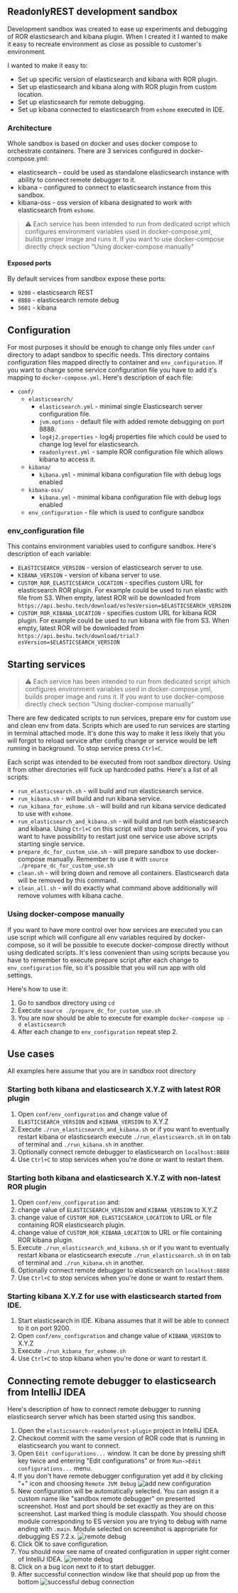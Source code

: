 ## ReadonlyREST development sandbox

Development sandbox was created to ease up experiments and debugging of ROR elasticsearch and kibana plugin. When I created it I wanted to make it easy to recreate environment as close as possible to customer's environment. 

I wanted to make it easy to:
* Set up specific version of elasticsearch and kibana with ROR plugin.
* Set up elasticsearch and kibana along with ROR plugin from custom location.
* Set up elasticsearch for remote debugging.
* Set up kibana connected to elasticsearch from `eshome` executed in IDE.

### Architecture
Whole sandbox is based on docker and uses docker compose to orchestrate containers. There are 3 services configured in docker-compose.yml:
* elasticsearch - could be used as standalone elasticsearch instance with ability to connect remote debugger to it.
* kibana - configured to connect to elasticsearch instance from this sandbox.
* kibana-oss - oss version of kibana designated to work with elasticsearch from `eshome`. 

> :warning: Each service has been intended to run from dedicated script which configures environment variables used in docker-compose.yml, builds proper image and runs it. If you want to use docker-compose directly check section "Using docker-compose manually" 

#### Exposed ports
By default services from sandbox expose these ports:
* `9200` - elasticsearch REST
* `8888` - elasticsearch remote debug 
* `5601` - kibana

## Configuration
For most purposes it should be enough to change only files under `conf` directory to adapt sandbox to specific needs. This directory contains configuration files mapped directly to container and `env_configuration`. If you want to change some service configuration file you have to add it's mapping to `docker-compose.yml`. Here's description of each file:
* `conf/`
  * `elasticsearch/`
    * `elasticsearch.yml` - minimal single Elasticsearch server configuration file.
    * `jvm.options` - default file with added remote debugging on port 8888.
    * `log4j2.properties` - log4j properties file which could be used to change log level for elasticsearch.
    * `readonlyrest.yml` - sample ROR configuration file which allows kibana to access it.
  * `kibana/`
    * `kibana.yml` - minimal kibana configuration file with debug logs enabled
  * `kibana-oss/`
    * `kibana.yml` - minimal kibana configuration file with debug logs enabled
  * `env_configuration` - file which is used to configure sandbox

### env_configuration file 
This contains environment variables used to configure sandbox. Here's description of each variable:
* `ELASTICSEARCH_VERSION` - version of elasticsearch server to use. 
* `KIBANA_VERSION` - version of kibana server to use.
* `CUSTOM_ROR_ELASTICSEARCH_LOCATION` - specifies custom URL for elasticsearch ROR plugin. For example could be used to run elastic with file from S3. When empty, latest ROR will be downloaded from `https://api.beshu.tech/download/es?esVersion=$ELASTICSEARCH_VERSION`
* `CUSTOM_ROR_KIBANA_LOCATION` - specifies custom URL for kibana ROR plugin. For example could be used to run kibana with file from S3. When empty, latest ROR will be downloaded from `https://api.beshu.tech/download/trial?esVersion=$ELASTICSEARCH_VERSION`


## Starting services

> :warning: Each service has been intended to run from dedicated script which configures environment variables used in docker-compose.yml, builds proper image and runs it. If you want to use docker-compose directly check section "Using docker-compose manually" 

There are few dedicated scripts to run services, prepare env for custom use and clean env from data. Scripts which are used to run services are starting in terminal attached mode. It's done this way to make it less likely that you will forgot to reload service after config change or service would be left running in background. To stop service press `Ctrl+C`.

Each script was intended to be executed from root sandbox directory. Using it from other directories will fuck up hardcoded paths. Here's a list of all scripts:

* `run_elasticsearch.sh` - will build and run elasticsearch service.
* `run_kibana.sh` - will build and run kibana service.
* `run_kibana_for_eshome.sh` - will build and run kibana service dedicated to use with `eshome`.
* `run_elasticsearch_and_kibana.sh` - will build and run both elasticsearch and kibana. Using `Ctrl+C` on this script will stop both services, so if you want to have possibility to restart just one service use above scripts starting single service.
* `prepare_dc_for_custom_use.sh` - will prepare sandbox to use docker-compose manually. Remember to use it with `source ./prepare_dc_for_custom_use.sh`
* `clean.sh` - will bring down and remove all containers. Elasticsearch data will be removed by this command.
* `clean_all.sh` - will do exactly what command above additionally will remove volumes with kibana cache.

### Using docker-compose manually
If you want to have more control over how services are executed you can use script which will configure all env variables required by docker-compose, so it will be possible to execute docker-compose directly without using dedicated scripts. It's less convenient than using scripts because you have to remember to execute prepare script after each change to `env_configuration` file, so it's possible that you will run app with old settings.

Here's how to use it:
1. Go to sandbox directory using `cd`
1. Execute `source ./prepare_dc_for_custom_use.sh`
1. You are now should be able to execute for example `docker-compose up -d elasticsearch`
1. After each change to `env_configuration` repeat step 2.

## Use cases
All examples here assume that you are in sandbox root directory
### Starting both kibana and elasticsearch X.Y.Z with latest ROR plugin
1. Open `conf/env_configuration` and change value of `ELASTICSEARCH_VERSION` and `KIBANA_VERSION` to X.Y.Z
1. Execute `./run_elasticsearch_and_kibana.sh` or if you want to eventually restart kibana or elasticsearch execute `./run_elasticsearch.sh` in on tab of terminal and `./run_kibana.sh` in another.
1. Optionally connect remote debugger to elasticsearch on `localhost:8888`
1. Use `Ctrl+C` to stop services when you're done or want to restart them.

### Starting both kibana and elasticsearch X.Y.Z with non-latest ROR plugin
1. Open `conf/env_configuration` and: 
  1. change value of `ELASTICSEARCH_VERSION` and `KIBANA_VERSION` to X.Y.Z
  1. change value of `CUSTOM_ROR_ELASTICSEARCH_LOCATION` to URL or file containing ROR elasticsearch plugin.
  1. change value of `CUSTOM_ROR_KIBANA_LOCATION` to URL or file containing ROR kibana plugin.
1. Execute `./run_elasticsearch_and_kibana.sh` or if you want to eventually restart kibana or elasticsearch execute `./run_elasticsearch.sh` in on tab of terminal and `./run_kibana.sh` in another.
1. Optionally connect remote debugger to elasticsearch on `localhost:8888`
1. Use `Ctrl+C` to stop services when you're done or want to restart them.

### Starting kibana X.Y.Z for use with elasticsearch started from IDE.
1. Start elasticsearch in IDE. Kibana assumes that it will be able to connect to it on port 9200.
1. Open `conf/env_configuration` and change value of `KIBANA_VERSION` to X.Y.Z
1. Execute `./run_kibana_for_eshome.sh`
1. Use `Ctrl+C` to stop kibana when you're done or want to restart it.

## Connecting remote debugger to elasticsearch from IntelliJ IDEA
Here's description of how to connect remote debugger to running elasticsearch server which has been started using this sandbox.
1. Open the `elasticsearch-readonlyrest-plugin` project in IntelliJ IDEA.
1. Checkout commit with the same version of ROR code that is running in elasticsearch you want to connect.
1. Open `Edit configurations...` window. It can be done by pressing shift key twice and entering "Edit configurations" or from `Run->Edit configurations...` menu.
1. If you don't have remote debugger configuration yet add it by clicking "+" icon and choosing `Remote JVM Debug` 
![add new configuration](https://i.imgur.com/0fp9pdt.png)
1. New configuration will be automatically selected. You can assign it a custom name like "sandbox remote debugger" on presented screenshot. Host and port should be set exactly as they are on this screenshot. Last marked thing is module classpath. You should choose module corresponding to ES version you are trying to debug with name ending with `.main`. Module selected on screenshot is appropriate for debugging ES 7.2.x. 
![remote debug](https://i.imgur.com/dznavJp.png)
1. Click OK to save configuration. 
1. You should now see name of created configuration in upper right corner of IntelliJ IDEA. 
![remote debug](https://i.imgur.com/vVSw2kt.png)
1. Click on a bug icon next to it to start debugger.
1. After successful connection window like that should pop up from the bottom
![successful debug connection](https://i.imgur.com/RoprVHF.png)
